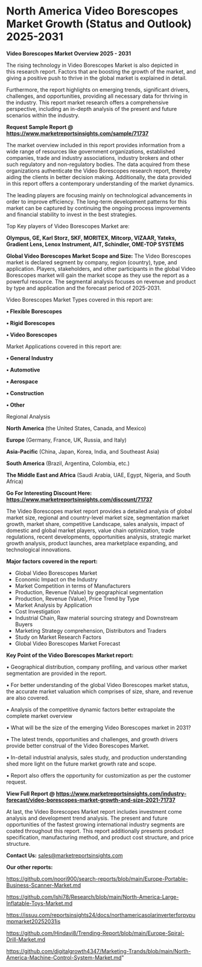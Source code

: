 # North America Video Borescopes Market Growth (Status and Outlook) 2025-2031

<Strong> Video Borescopes Market Overview 2025 - 2031</strong>

The rising technology in Video Borescopes Market is also depicted in this research report. Factors that are boosting the growth of the market, and giving a positive push to thrive in the global market is explained in detail.

Furthermore, the report highlights on emerging trends, significant drivers, challenges, and opportunities, providing all necessary data for thriving in the industry. This report market research offers a comprehensive perspective, including an in-depth analysis of the present and future scenarios within the industry.

<strong>Request Sample Report @ <a href=https://www.marketreportsinsights.com/sample/71737>https://www.marketreportsinsights.com/sample/71737</a></strong>

The market overview included in this report provides information from a wide range of resources like government organizations, established companies, trade and industry associations, industry brokers and other such regulatory and non-regulatory bodies. The data acquired from these organizations authenticate the Video Borescopes research report, thereby aiding the clients in better decision making. Additionally, the data provided in this report offers a contemporary understanding of the market dynamics.

The leading players are focusing mainly on technological advancements in order to improve efficiency. The long-term development patterns for this market can be captured by continuing the ongoing process improvements and financial stability to invest in the best strategies.

Top Key players of Video Borescopes Market are:

<strong>Olympus, GE, Karl Storz, SKF, MORITEX, Mitcorp, VIZAAR, Yateks, Gradient Lens, Lenox Instrument, AIT, Schindler, OME-TOP SYSTEMS</strong>

<strong><b>Global Video Borescopes Market Scope and Size:</b></strong>
The Video Borescopes market is declared segment by company, region (country), type, and application. Players, stakeholders, and other participants in the global Video Borescopes market will gain the market scope as they use the report as a powerful resource. The segmental analysis focuses on revenue and product by type and application and the forecast period of 2025-2031.

Video Borescopes Market Types covered in this report are:

<strong>• Flexible Borescopes

• Rigid Borescopes

• Video Borescopes</strong>

Market Applications covered in this report are:

<strong>• General Industry

• Automotive

• Aerospace

• Construction

• Other</strong> 

Regional Analysis

<strong>North America</strong> (the United States, Canada, and Mexico)

<strong>Europe</strong> (Germany, France, UK, Russia, and Italy)

<strong>Asia-Pacific</strong> (China, Japan, Korea, India, and Southeast Asia)

<strong>South America</strong> (Brazil, Argentina, Colombia, etc.)

<strong>The Middle East and Africa</strong> (Saudi Arabia, UAE, Egypt, Nigeria, and South Africa)

<strong>Go For Interesting Discount Here: <a href=https://www.marketreportsinsights.com/discount/71737>https://www.marketreportsinsights.com/discount/71737</a></strong>

The Video Borescopes market report provides a detailed analysis of global market size, regional and country-level market size, segmentation market growth, market share, competitive Landscape, sales analysis, impact of domestic and global market players, value chain optimization, trade regulations, recent developments, opportunities analysis, strategic market growth analysis, product launches, area marketplace expanding, and technological innovations.

<strong><b>Major factors covered in the report:</b></strong>
<ul>
  <li>Global Video Borescopes Market </li>
  <li>Economic Impact on the Industry</li>
  <li>Market Competition in terms of Manufacturers</li>
  <li>Production, Revenue (Value) by geographical segmentation</li>
  <li>Production, Revenue (Value), Price Trend by Type</li>
  <li>Market Analysis by Application</li>
  <li>Cost Investigation</li>
  <li>Industrial Chain, Raw material sourcing strategy and Downstream Buyers</li>
  <li>Marketing Strategy comprehension, Distributors and Traders</li>
  <li>Study on Market Research Factors</li>
  <li>Global Video Borescopes Market Forecast</li>
</ul>

<strong><b>Key Point of the Video Borescopes Market report:</b></strong>

• Geographical distribution, company profiling, and various other market segmentation are provided in the report.

• For better understanding of the global Video Borescopes market status, the accurate market valuation which comprises of size, share, and revenue are also covered.

• Analysis of the competitive dynamic factors better extrapolate the complete market overview

• What will be the size of the emerging Video Borescopes market in 2031?

• The latest trends, opportunities and challenges, and growth drivers provide better construal of the Video Borescopes Market.

• In-detail industrial analysis, sales study, and production understanding shed more light on the future market growth rate and scope.

• Report also offers the opportunity for customization as per the customer request.

<strong><b>View Full Report @ <a href=https://www.marketreportsinsights.com/industry-forecast/video-borescopes-market-growth-and-size-2021-71737>https://www.marketreportsinsights.com/industry-forecast/video-borescopes-market-growth-and-size-2021-71737</a></b></strong>


At last, the Video Borescopes Market report includes investment come analysis and development trend analysis. The present and future opportunities of the fastest growing international industry segments are coated throughout this report. This report additionally presents product specification, manufacturing method, and product cost structure, and price structure.

<strong>Contact Us:</strong>
sales@marketreportsinsights.com

<strong>Our other reports:</strong>

<a href=https://github.com/noori900/search-reports/blob/main/Europe-Portable-Business-Scanner-Market.md>https://github.com/noori900/search-reports/blob/main/Europe-Portable-Business-Scanner-Market.md</a>

<a href=https://github.com/Ishi78/Research/blob/main/North-America-Large-Inflatable-Toys-Market.md>https://github.com/Ishi78/Research/blob/main/North-America-Large-Inflatable-Toys-Market.md</a>

<a href=https://issuu.com/reportsinsights24/docs/northamericasolarinverterforpvpumpmarket20252031is>https://issuu.com/reportsinsights24/docs/northamericasolarinverterforpvpumpmarket20252031is</a>

<a href=https://github.com/Hindavi8/Trending-Report/blob/main/Europe-Spiral-Drill-Market.md>https://github.com/Hindavi8/Trending-Report/blob/main/Europe-Spiral-Drill-Market.md</a>

<a href=https://github.com/digitalgrowth4347/Marketing-Trands/blob/main/North-America-Machine-Control-System-Market.md>https://github.com/digitalgrowth4347/Marketing-Trands/blob/main/North-America-Machine-Control-System-Market.md</a>"
